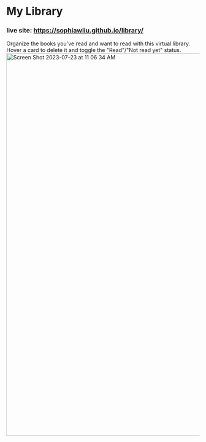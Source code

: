 # My Library
### live site: https://sophiawliu.github.io/library/
Organize the books you've read and want to read with this virtual library. Hover a card to delete it and toggle the "Read"/"Not read yet" status.
<img width="1000" alt="Screen Shot 2023-07-23 at 11 06 34 AM" src="https://github.com/sophiawliu/library/assets/122403050/4ecca2e2-219d-4f33-bb56-8443a44ca668">
